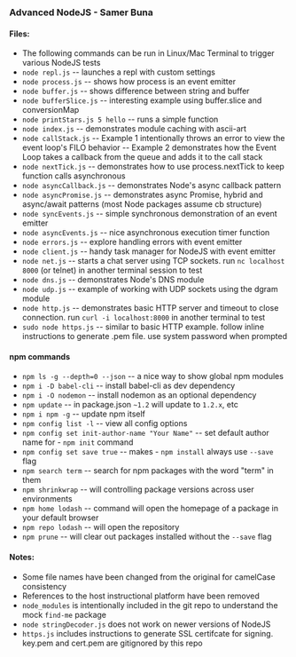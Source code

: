 ### Advanced NodeJS - Samer Buna

#### Files:
 - The following commands can be run in Linux/Mac Terminal to trigger various NodeJS tests
 - `node repl.js` -- launches a repl with custom settings
 - `node process.js` -- shows how process is an event emitter
 - `node buffer.js` -- shows difference between string and buffer
 - `node bufferSlice.js` -- interesting example using buffer.slice and conversionMap
 - `node printStars.js 5 hello` -- runs a simple function
 - `node index.js` -- demonstrates module caching with ascii-art
 - `node callStack.js` 
  -- Example 1 intentionally throws an error to view the event loop's FILO behavior
  -- Example 2 demonstrates how the Event Loop takes a callback from the queue and adds it to the call stack
 - `node nextTick.js` -- demonstrates how to use process.nextTick to keep function calls asynchronous
 - `node asyncCallback.js` -- demonstrates Node's async callback pattern
 - `node asyncPromise.js` -- demonstrates async Promise, hybrid and async/await patterns (most Node packages assume cb structure)
 - `node syncEvents.js` -- simple synchronous demonstration of an event emitter
 - `node asyncEvents.js` -- nice asynchronous execution timer function
 - `node errors.js` -- explore handling errors with event emitter
 - `node client.js` -- handy task manager for NodeJS with event emitter
 - `node net.js` -- starts a chat server using TCP sockets. run `nc localhost 8000` (or telnet) in another terminal session to test
 - `node dns.js` -- demonstrates Node's DNS module
 - `node udp.js` -- example of working with UDP sockets using the dgram module
 - `node http.js` -- demonstrates basic HTTP server and timeout to close connection. run `curl -i localhost:8000` in another terminal to test
 - `sudo node https.js` -- similar to basic HTTP example. follow inline instructions to generate .pem file. use system password when prompted

#### npm commands
 - `npm ls -g --depth=0 --json` -- a nice way to show global npm modules
 - `npm i -D babel-cli` -- install babel-cli as dev dependency
 - `npm i -O nodemon` -- install nodemon as an optional dependency
 - `npm update` -- in package.json `~1.2` will update to `1.2.x`, etc
 - `npm i npm -g` -- update npm itself
 - `npm config list -l` -- view all config options
 - `npm config set init-author-name "Your Name"` -- set default author name for  - `npm init` command
 - `npm config set save true` -- makes  - `npm install` always use `--save` flag
 - `npm search term` -- search for npm packages with the word "term" in them
 - `npm shrinkwrap` -- will controlling package versions across user environments
 - `npm home lodash` -- command will open the homepage of a package in your default browser
 - `npm repo lodash` -- will open the repository
 - `npm prune` -- will clear out packages installed without the `--save` flag

#### Notes:
 - Some file names have been changed from the original for camelCase consistency
 - References to the host instructional platform have been removed
 - `node_modules` is intentionally included in the git repo to understand the mock `find-me` package
 - `node stringDecoder.js` does not work on newer versions of NodeJS
 - `https.js` includes instructions to generate SSL certifcate for signing. key.pem and cert.pem are gitignored by this repo
